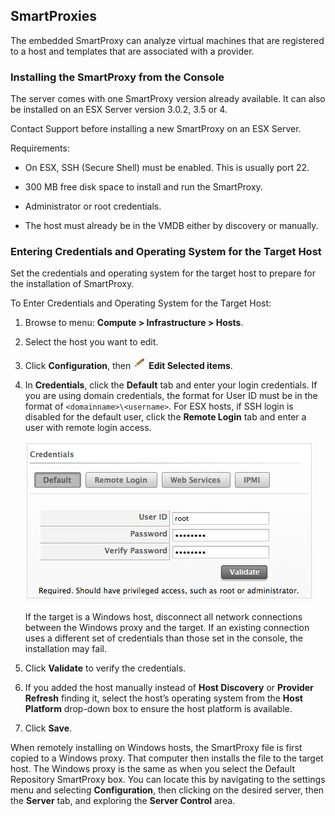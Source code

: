 ## SmartProxies

The embedded SmartProxy can analyze virtual machines that are registered
to a host and templates that are associated with a provider.

### Installing the SmartProxy from the Console

The server comes with one SmartProxy version already available. It can
also be installed on an ESX Server version 3.0.2, 3.5 or 4.

<div class="important">

Contact Support before installing a new SmartProxy on an ESX Server.

</div>

Requirements:

  - On ESX, SSH (Secure Shell) must be enabled. This is usually port 22.

  - 300 MB free disk space to install and run the SmartProxy.

  - Administrator or root credentials.

  - The host must already be in the VMDB either by discovery or
    manually.

### Entering Credentials and Operating System for the Target Host

Set the credentials and operating system for the target host to prepare
for the installation of SmartProxy.

To Enter Credentials and Operating System for the Target Host:

1.  Browse to menu: **Compute > Infrastructure > Hosts**.

2.  Select the host you want to edit.

3.  Click **Configuration**, then
    ![1851](../images/1851.png) **Edit Selected items**.

4.  In **Credentials**, click the **Default** tab and enter your login credentials. If you are using domain credentials, the format for User ID must be in the format of `<domainname>\<username>`. For ESX
    hosts, if SSH login is disabled for the default user, click the **Remote Login** tab and enter a user with remote login access.

    ![2112](../images/2112.png)

    <div class="important">

    If the target is a Windows host, disconnect all network connections
    between the Windows proxy and the target. If an existing connection
    uses a different set of credentials than those set in the console,
    the installation may fail.

    </div>

5.  Click **Validate** to verify the credentials.

6.  If you added the host manually instead of **Host Discovery** or
    **Provider Refresh** finding it, select the host’s operating system
    from the **Host Platform** drop-down box to ensure the host platform
    is available.

7.  Click **Save**.

When remotely installing on Windows hosts, the SmartProxy file is first
copied to a Windows proxy. That computer then installs the file to the
target host. The Windows proxy is the same as when you select the
Default Repository SmartProxy box. You can locate this by navigating to
the settings menu and selecting **Configuration**, then clicking on the
desired server, then the **Server** tab, and exploring the **Server
Control** area.
